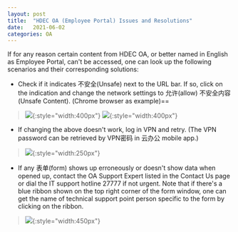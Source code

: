 ```yaml
---
layout: post
title:  "HDEC OA (Employee Portal) Issues and Resolutions"
date:   2021-06-02 
categories: OA
---
```


If for any reason certain content from HDEC OA, or better named in English as Employee Portal, can't be accessed, one can look up the following scenarios and their corresponding solutions:

- Check if it indicates 不安全(Unsafe) next to the URL bar. If so, click on the indication and change the network settings to 允许(allow) 不安全内容(Unsafe Content). (Chrome browser as example)==
>![]({{site.baseurl}}/assets/OA.JPG){:style="width:400px"}
>![]({{site.baseurl}}/assets/chrome.JPG){:style="width:400px"}   

- If changing the above doesn't work, log in VPN and retry. (The VPN password can be retrieved by VPN密码 in 云办公 mobile app.)
>![]({{site.baseurl}}/assets/app.JPG){:style="width:250px"}

- If any 表单(form) shows up erroneously or doesn't show data when opened up, contact the OA Support Expert listed in the Contact Us page or dial the IT support hotline 27777 if not urgent. Note that if there's a blue ribbon shown on the top right corner of the form window, one can get the name of technical support point person specific to the form by clicking on the ribbon.
>![]({{site.baseurl}}/assets/form.JPG){:style="width:450px"}



